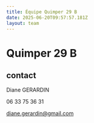 ```yaml
---
title: Équipe Quimper 29 B
date: 2025-06-20T09:57:57.181Z
layout: team
---
```


# Quimper 29 B



## contact 

Diane GERARDIN

06 33 75 36 31

diane.gerardin@gmail.com

